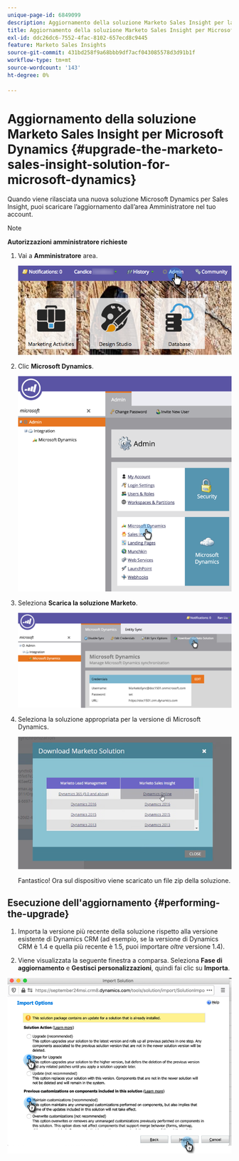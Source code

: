 ```yaml
---
unique-page-id: 6849099
description: Aggiornamento della soluzione Marketo Sales Insight per la documentazione di Microsoft Dynamics - Marketo - Documentazione del prodotto
title: Aggiornamento della soluzione Marketo Sales Insight per Microsoft Dynamics
exl-id: ddc26dc6-7552-4fac-8102-657ecd8c9445
feature: Marketo Sales Insights
source-git-commit: 431bd258f9a68bbb9df7acf043085578d3d91b1f
workflow-type: tm+mt
source-wordcount: '143'
ht-degree: 0%

---
```


# Aggiornamento della soluzione Marketo Sales Insight per Microsoft Dynamics {#upgrade-the-marketo-sales-insight-solution-for-microsoft-dynamics}

Quando viene rilasciata una nuova soluzione Microsoft Dynamics per Sales Insight, puoi scaricare l’aggiornamento dall’area Amministratore nel tuo account.

>[!NOTE]
>
>**Autorizzazioni amministratore richieste**

1. Vai a **Amministratore** area.

   ![](assets/upgrade-the-marketo-sales-insight-solution-for-microsoft-dynamics-1.png)

1. Clic **Microsoft Dynamics**.

   ![](assets/upgrade-the-marketo-sales-insight-solution-for-microsoft-dynamics-2.png)

1. Seleziona **Scarica la soluzione Marketo**.

   ![](assets/upgrade-the-marketo-sales-insight-solution-for-microsoft-dynamics-3.png)

1. Seleziona la soluzione appropriata per la versione di Microsoft Dynamics.

   ![](assets/upgrade-the-marketo-sales-insight-solution-for-microsoft-dynamics-4.png)

   Fantastico! Ora sul dispositivo viene scaricato un file zip della soluzione.

## Esecuzione dell&#39;aggiornamento {#performing-the-upgrade}

1. Importa la versione più recente della soluzione rispetto alla versione esistente di Dynamics CRM (ad esempio, se la versione di Dynamics CRM è 1.4 e quella più recente è 1.5, puoi importare _oltre_ versione 1.4).

2. Viene visualizzata la seguente finestra a comparsa. Seleziona **Fase di aggiornamento** e **Gestisci personalizzazioni**, quindi fai clic su **Importa**.

![](assets/upgrade-the-marketo-sales-insight-solution-for-microsoft-dynamics-5.png)

